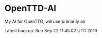 # OpenTTD-AI
My AI for OpenTTD, will use primarily air

Latest backup: Sun Sep 22 11:45:02 UTC 2019
